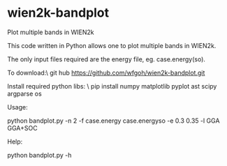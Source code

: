 # wien2k-bandplot
Plot multiple bands in WIEN2k

This code written in Python allows one to plot multiple bands in WIEN2k.

The only input files required are the energy file, eg. case.energy(so).

To download:\\
git hub https://github.com/wfgoh/wien2k-bandplot.git

Install required python libs: \\
pip install numpy matplotlib pyplot ast scipy argparse os

Usage: 

python bandplot.py -n 2 -f case.energy case.energyso -e 0.3 0.35 -l GGA GGA+SOC

Help: 

python bandplot.py -h
